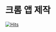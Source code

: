 # 크롬 앱 제작

[![Hits](https://hits.seeyoufarm.com/api/count/incr/badge.svg?url=https%3A%2F%2Fchromemade%2Fgjbae1212%2Fhit-counter)](https://hits.seeyoufarm.com)
